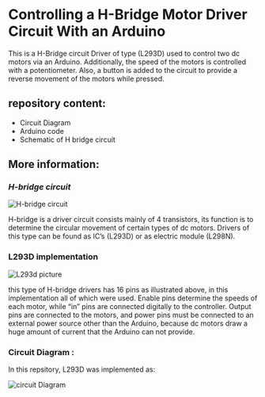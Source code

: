 # Controlling a H-Bridge Motor Driver Circuit With an Arduino


This is a H-Bridge circuit Driver of type (L293D) used to control two dc motors via an Arduino. Additionally, the speed of the motors is controlled with a potentiometer. Also, a button is added to the circuit to provide a reverse movement of the motors while pressed.

## repository content:
* Circuit Diagram 
* Arduino code
* Schematic of H bridge circuit 

## More information:

### *H-bridge circuit*
![H-bridge circuit](https://www.circuitstoday.com/wp-content/uploads/2011/01/h-bridge-motor-driver.png)

H-bridge is a driver circuit consists mainly of 4 transistors, its function is to determine the circular movement of certain types of dc motors. Drivers of this type can be found as IC’s (L293D) or as electric module (L298N).

### L293D implementation 

![L293d picture](https://github.com/AbdullahAlshambri/H-Bridge-Circuit/blob/main/Circuit%20Diagram/L293D.jpg?raw=true)


this type of H-bridge drivers has 16 pins as illustrated above, in this implementation all of which were used. Enable pins determine the speeds of each motor, while “in” pins are connected digitally to the controller. Output pins are connected to the motors, and power pins must be connected to an external power source other than the Arduino, because dc motors draw a huge amount of current that the Arduino can not provide. 

### Circuit Diagram :

In this repsitory, L293D was implemented as:

![circuit Diagram](https://github.com/AbdullahAlshambri/H-Bridge-Circuit/blob/main/Circuit%20Diagram/Circuit%20Diagram.png?raw=true)
